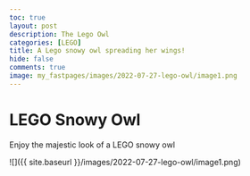 ```yaml
---
toc: true
layout: post
description: The Lego Owl
categories: [LEGO]
title: A Lego snowy owl spreading her wings!  
hide: false
comments: true
image: my_fastpages/images/2022-07-27-lego-owl/image1.png
---
```


# LEGO Snowy Owl

Enjoy the majestic look of a LEGO snowy owl

![]({{ site.baseurl }}/images/2022-07-27-lego-owl/image1.png)
